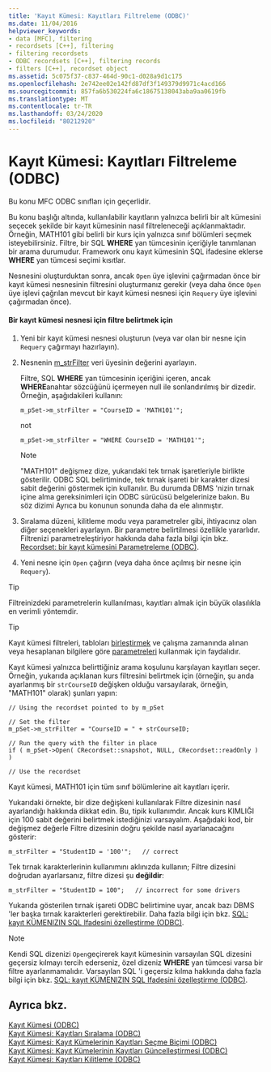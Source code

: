 ```yaml
---
title: 'Kayıt Kümesi: Kayıtları Filtreleme (ODBC)'
ms.date: 11/04/2016
helpviewer_keywords:
- data [MFC], filtering
- recordsets [C++], filtering
- filtering recordsets
- ODBC recordsets [C++], filtering records
- filters [C++], recordset object
ms.assetid: 5c075f37-c837-464d-90c1-d028a9d1c175
ms.openlocfilehash: 2e742ee02e142fd87df3f149379d9971c4acd166
ms.sourcegitcommit: 857fa6b530224fa6c18675138043aba9aa0619fb
ms.translationtype: MT
ms.contentlocale: tr-TR
ms.lasthandoff: 03/24/2020
ms.locfileid: "80212920"
---
```

# <a name="recordset-filtering-records-odbc"></a>Kayıt Kümesi: Kayıtları Filtreleme (ODBC)

Bu konu MFC ODBC sınıfları için geçerlidir.

Bu konu başlığı altında, kullanılabilir kayıtların yalnızca belirli bir alt kümesini seçecek şekilde bir kayıt kümesinin nasıl filtreleneceği açıklanmaktadır. Örneğin, MATH101 gibi belirli bir kurs için yalnızca sınıf bölümleri seçmek isteyebilirsiniz. Filtre, bir SQL **WHERE** yan tümcesinin içeriğiyle tanımlanan bir arama durumudur. Framework onu kayıt kümesinin SQL ifadesine eklerse **WHERE** yan tümcesi seçimi kısıtlar.

Nesnesini oluşturduktan sonra, ancak `Open` üye işlevini çağırmadan önce bir kayıt kümesi nesnesinin filtresini oluşturmanız gerekir (veya daha önce `Open` üye işlevi çağrılan mevcut bir kayıt kümesi nesnesi için `Requery` üye işlevini çağırmadan önce).

#### <a name="to-specify-a-filter-for-a-recordset-object"></a>Bir kayıt kümesi nesnesi için filtre belirtmek için

1. Yeni bir kayıt kümesi nesnesi oluşturun (veya var olan bir nesne için `Requery` çağırmayı hazırlayın).

1. Nesnenin [m_strFilter](../../mfc/reference/crecordset-class.md#m_strfilter) veri üyesinin değerini ayarlayın.

   Filtre, SQL **WHERE** yan tümcesinin içeriğini içeren, ancak **WHERE**anahtar sözcüğünü içermeyen null ile sonlandırılmış bir dizedir. Örneğin, aşağıdakileri kullanın:

    ```
    m_pSet->m_strFilter = "CourseID = 'MATH101'";
    ```

   not

    ```
    m_pSet->m_strFilter = "WHERE CourseID = 'MATH101'";
    ```

    > [!NOTE]
    >  "MATH101" değişmez dize, yukarıdaki tek tırnak işaretleriyle birlikte gösterilir. ODBC SQL belirtiminde, tek tırnak işareti bir karakter dizesi sabit değerini göstermek için kullanılır. Bu durumda DBMS 'nizin tırnak içine alma gereksinimleri için ODBC sürücüsü belgelerinize bakın. Bu söz dizimi Ayrıca bu konunun sonunda daha da ele alınmıştır.

1. Sıralama düzeni, kilitleme modu veya parametreler gibi, ihtiyacınız olan diğer seçenekleri ayarlayın. Bir parametre belirtilmesi özellikle yararlıdır. Filtrenizi parametreleştiriyor hakkında daha fazla bilgi için bkz. [Recordset: bir kayıt kümesini Parametreleme (ODBC)](../../data/odbc/recordset-parameterizing-a-recordset-odbc.md).

1. Yeni nesne için `Open` çağırın (veya daha önce açılmış bir nesne için `Requery`).

> [!TIP]
>  Filtreinizdeki parametrelerin kullanılması, kayıtları almak için büyük olasılıkla en verimli yöntemdir.

> [!TIP]
>  Kayıt kümesi filtreleri, tabloları [birleştirmek](../../data/odbc/recordset-performing-a-join-odbc.md) ve çalışma zamanında alınan veya hesaplanan bilgilere göre [parametreleri](../../data/odbc/recordset-parameterizing-a-recordset-odbc.md) kullanmak için faydalıdır.

Kayıt kümesi yalnızca belirttiğiniz arama koşulunu karşılayan kayıtları seçer. Örneğin, yukarıda açıklanan kurs filtresini belirtmek için (örneğin, şu anda ayarlanmış bir `strCourseID` değişken olduğu varsayılarak, örneğin, "MATH101" olarak) şunları yapın:

```
// Using the recordset pointed to by m_pSet

// Set the filter
m_pSet->m_strFilter = "CourseID = " + strCourseID;

// Run the query with the filter in place
if ( m_pSet->Open( CRecordset::snapshot, NULL, CRecordset::readOnly ) )

// Use the recordset
```

Kayıt kümesi, MATH101 için tüm sınıf bölümlerine ait kayıtları içerir.

Yukarıdaki örnekte, bir dize değişkeni kullanılarak Filtre dizesinin nasıl ayarlandığı hakkında dikkat edin. Bu, tipik kullanımdır. Ancak kurs KIMLIĞI için 100 sabit değerini belirtmek istediğinizi varsayalım. Aşağıdaki kod, bir değişmez değerle Filtre dizesinin doğru şekilde nasıl ayarlanacağını gösterir:

```
m_strFilter = "StudentID = '100'";   // correct
```

Tek tırnak karakterlerinin kullanımını aklınızda kullanın; Filtre dizesini doğrudan ayarlarsanız, filtre dizesi şu **değildir**:

```
m_strFilter = "StudentID = 100";   // incorrect for some drivers
```

Yukarıda gösterilen tırnak işareti ODBC belirtimine uyar, ancak bazı DBMS 'ler başka tırnak karakterleri gerektirebilir. Daha fazla bilgi için bkz. [SQL: kayıt KÜMENIZIN SQL Ifadesini özelleştirme (ODBC)](../../data/odbc/sql-customizing-your-recordsets-sql-statement-odbc.md).

> [!NOTE]
>  Kendi SQL dizenizi `Open`geçirerek kayıt kümesinin varsayılan SQL dizesini geçersiz kılmayı tercih ederseniz, özel dizeniz **WHERE** yan tümcesi varsa bir filtre ayarlanmamalıdır. Varsayılan SQL 'i geçersiz kılma hakkında daha fazla bilgi için bkz. [SQL: kayıt KÜMENIZIN SQL Ifadesini özelleştirme (ODBC)](../../data/odbc/sql-customizing-your-recordsets-sql-statement-odbc.md).

## <a name="see-also"></a>Ayrıca bkz.

[Kayıt Kümesi (ODBC)](../../data/odbc/recordset-odbc.md)<br/>
[Kayıt Kümesi: Kayıtları Sıralama (ODBC)](../../data/odbc/recordset-sorting-records-odbc.md)<br/>
[Kayıt Kümesi: Kayıt Kümelerinin Kayıtları Seçme Biçimi (ODBC)](../../data/odbc/recordset-how-recordsets-select-records-odbc.md)<br/>
[Kayıt Kümesi: Kayıt Kümelerinin Kayıtları Güncelleştirmesi (ODBC)](../../data/odbc/recordset-how-recordsets-update-records-odbc.md)<br/>
[Kayıt Kümesi: Kayıtları Kilitleme (ODBC)](../../data/odbc/recordset-locking-records-odbc.md)
